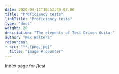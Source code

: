 ```yaml
---
date: 2020-04-11T10:52:49-07:00
title: "Proficiency tests"
linkTitle: "Proficiency tests"
type: "docs"
weight: 20
description: "The elements of Test Driven Guitar"
author: "Rex Walters"
resources:
- src: "**.{png,jpg}"
  title: "Image #:counter"
---
```


Index page for /test
